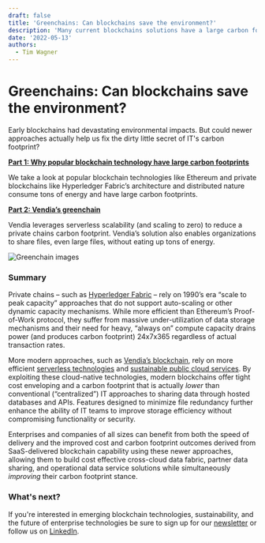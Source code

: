 ```yaml
---
draft: false
title: 'Greenchains: Can blockchains save the environment?'
description: 'Many current blockchains solutions have a large carbon footprint, but next-gen blockchains have fewer carbon emissions—and can help in sustianability tracking'
date: '2022-05-13'
authors:
  - Tim Wagner
---
```

# Greenchains: Can blockchains save the environment?

Early blockchains had devastating environmental impacts. But could newer approaches actually help us fix the dirty little secret of IT's carbon footprint?

**[Part 1: Why popular blockchain technology have large carbon footprints](https://vendia.com/blog/why-blockchains-have-large-carbon-footprints)**

We take a look at popular blockchain technologies like Ethereum and private blockchains like Hyperledger Fabric’s architecture and distributed nature consume tons of energy and have large carbon footprints.

**[Part 2: Vendia’s greenchain](https://https://www.vendia.com/blog/vendia-green-blockchain)**

Vendia leverages serverless scalability (and scaling to zero) to reduce a private chains carbon footprint. Vendia’s solution also enables organizations to share files, even large files, without eating up tons of energy.  

 ![Greenchain images](https://d24nhiikxn5jns.cloudfront.net/optimized/user-images.githubusercontent.com..98492452..168342831-94721842-7f72-413a-9a26-b1f488b67d82.png)

### Summary

Private chains – such as [Hyperledger Fabric](https://www.hyperledger.org/) – rely on 1990’s era “scale to peak capacity” approaches that do not support auto-scaling or other dynamic capacity mechanisms. While more efficient than Ethereum’s Proof-of-Work protocol, they suffer from massive under-utilization of data storage mechanisms and their need for heavy, “always on” compute capacity drains power (and produces carbon footprint) 24x7x365 regardless of actual transaction rates.

More modern approaches, such as [Vendia’s blockchain](http://www.vendia.com), rely on more efficient [serverless technologies](https://aws.amazon.com/serverless/) and [sustainable public cloud services](https://sustainability.aboutamazon.com/environment/the-cloud/cloud-efficiency). By exploiting these cloud-native technologies, modern blockchains offer tight cost enveloping and a carbon footprint that is actually _lower_ than conventional (“centralized”) IT approaches to sharing data through hosted databases and APIs. Features designed to minimize file redundancy further enhance the ability of IT teams to improve storage efficiency without compromising functionality or security.

 Enterprises and companies of all sizes can benefit from both the speed of delivery and the improved cost and carbon footprint outcomes derived from SaaS-delivered blockchain capability using these newer approaches, allowing them to build cost effective cross-cloud data fabric, partner data sharing, and operational data service solutions while simultaneously _improving_ their carbon footprint stance.
 
 ### What's next?
 If you're interested in emerging blockchain technologies, sustainability, and the future of enterprise technologies be sure to sign up for our [newsletter](https://www.vendia.com/blog) or follow us on [LinkedIn](https://www.linkedin.com/company/vendiahq/). 

 

